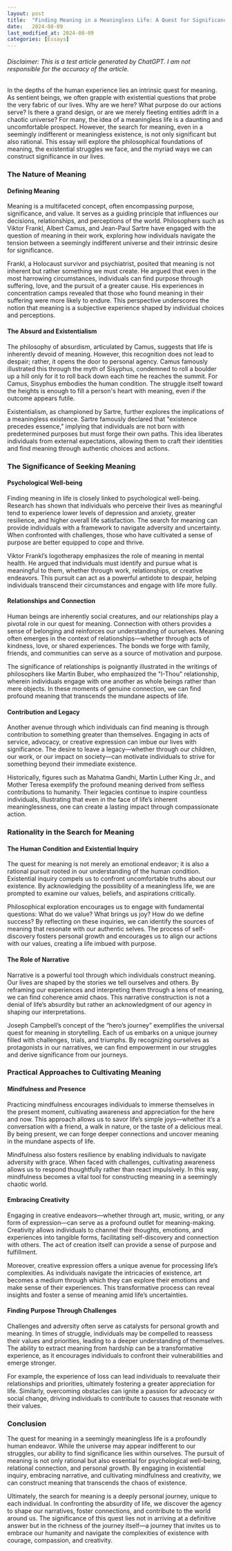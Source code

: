 ```yaml
---
layout: post
title:  "Finding Meaning in a Meaningless Life: A Quest for Significance"
date:   2024-08-09
last_modified_at: 2024-08-09
categories: [Essays]
---
```


###### *Disclaimer: This is a test article generated by ChatGPT. I am not responsible for the accuracy of the article.*

In the depths of the human experience lies an intrinsic quest for meaning. As sentient beings, we often grapple with existential questions that probe the very fabric of our lives. Why are we here? What purpose do our actions serve? Is there a grand design, or are we merely fleeting entities adrift in a chaotic universe? For many, the idea of a meaningless life is a daunting and uncomfortable prospect. However, the search for meaning, even in a seemingly indifferent or meaningless existence, is not only significant but also rational. This essay will explore the philosophical foundations of meaning, the existential struggles we face, and the myriad ways we can construct significance in our lives.

### The Nature of Meaning

#### Defining Meaning

Meaning is a multifaceted concept, often encompassing purpose, significance, and value. It serves as a guiding principle that influences our decisions, relationships, and perceptions of the world. Philosophers such as Viktor Frankl, Albert Camus, and Jean-Paul Sartre have engaged with the question of meaning in their work, exploring how individuals navigate the tension between a seemingly indifferent universe and their intrinsic desire for significance.

Frankl, a Holocaust survivor and psychiatrist, posited that meaning is not inherent but rather something we must create. He argued that even in the most harrowing circumstances, individuals can find purpose through suffering, love, and the pursuit of a greater cause. His experiences in concentration camps revealed that those who found meaning in their suffering were more likely to endure. This perspective underscores the notion that meaning is a subjective experience shaped by individual choices and perceptions.

#### The Absurd and Existentialism

The philosophy of absurdism, articulated by Camus, suggests that life is inherently devoid of meaning. However, this recognition does not lead to despair; rather, it opens the door to personal agency. Camus famously illustrated this through the myth of Sisyphus, condemned to roll a boulder up a hill only for it to roll back down each time he reaches the summit. For Camus, Sisyphus embodies the human condition. The struggle itself toward the heights is enough to fill a person's heart with meaning, even if the outcome appears futile.

Existentialism, as championed by Sartre, further explores the implications of a meaningless existence. Sartre famously declared that "existence precedes essence," implying that individuals are not born with predetermined purposes but must forge their own paths. This idea liberates individuals from external expectations, allowing them to craft their identities and find meaning through authentic choices and actions.

### The Significance of Seeking Meaning

#### Psychological Well-being

Finding meaning in life is closely linked to psychological well-being. Research has shown that individuals who perceive their lives as meaningful tend to experience lower levels of depression and anxiety, greater resilience, and higher overall life satisfaction. The search for meaning can provide individuals with a framework to navigate adversity and uncertainty. When confronted with challenges, those who have cultivated a sense of purpose are better equipped to cope and thrive.

Viktor Frankl’s logotherapy emphasizes the role of meaning in mental health. He argued that individuals must identify and pursue what is meaningful to them, whether through work, relationships, or creative endeavors. This pursuit can act as a powerful antidote to despair, helping individuals transcend their circumstances and engage with life more fully.

#### Relationships and Connection

Human beings are inherently social creatures, and our relationships play a pivotal role in our quest for meaning. Connection with others provides a sense of belonging and reinforces our understanding of ourselves. Meaning often emerges in the context of relationships—whether through acts of kindness, love, or shared experiences. The bonds we forge with family, friends, and communities can serve as a source of motivation and purpose.

The significance of relationships is poignantly illustrated in the writings of philosophers like Martin Buber, who emphasized the "I-Thou" relationship, wherein individuals engage with one another as whole beings rather than mere objects. In these moments of genuine connection, we can find profound meaning that transcends the mundane aspects of life.

#### Contribution and Legacy

Another avenue through which individuals can find meaning is through contribution to something greater than themselves. Engaging in acts of service, advocacy, or creative expression can imbue our lives with significance. The desire to leave a legacy—whether through our children, our work, or our impact on society—can motivate individuals to strive for something beyond their immediate existence.

Historically, figures such as Mahatma Gandhi, Martin Luther King Jr., and Mother Teresa exemplify the profound meaning derived from selfless contributions to humanity. Their legacies continue to inspire countless individuals, illustrating that even in the face of life’s inherent meaninglessness, one can create a lasting impact through compassionate action.

### Rationality in the Search for Meaning

#### The Human Condition and Existential Inquiry

The quest for meaning is not merely an emotional endeavor; it is also a rational pursuit rooted in our understanding of the human condition. Existential inquiry compels us to confront uncomfortable truths about our existence. By acknowledging the possibility of a meaningless life, we are prompted to examine our values, beliefs, and aspirations critically.

Philosophical exploration encourages us to engage with fundamental questions: What do we value? What brings us joy? How do we define success? By reflecting on these inquiries, we can identify the sources of meaning that resonate with our authentic selves. The process of self-discovery fosters personal growth and encourages us to align our actions with our values, creating a life imbued with purpose.

#### The Role of Narrative

Narrative is a powerful tool through which individuals construct meaning. Our lives are shaped by the stories we tell ourselves and others. By reframing our experiences and interpreting them through a lens of meaning, we can find coherence amid chaos. This narrative construction is not a denial of life’s absurdity but rather an acknowledgment of our agency in shaping our interpretations.

Joseph Campbell’s concept of the “hero’s journey” exemplifies the universal quest for meaning in storytelling. Each of us embarks on a unique journey filled with challenges, trials, and triumphs. By recognizing ourselves as protagonists in our narratives, we can find empowerment in our struggles and derive significance from our journeys.

### Practical Approaches to Cultivating Meaning

#### Mindfulness and Presence

Practicing mindfulness encourages individuals to immerse themselves in the present moment, cultivating awareness and appreciation for the here and now. This approach allows us to savor life’s simple joys—whether it’s a conversation with a friend, a walk in nature, or the taste of a delicious meal. By being present, we can forge deeper connections and uncover meaning in the mundane aspects of life.

Mindfulness also fosters resilience by enabling individuals to navigate adversity with grace. When faced with challenges, cultivating awareness allows us to respond thoughtfully rather than react impulsively. In this way, mindfulness becomes a vital tool for constructing meaning in a seemingly chaotic world.

#### Embracing Creativity

Engaging in creative endeavors—whether through art, music, writing, or any form of expression—can serve as a profound outlet for meaning-making. Creativity allows individuals to channel their thoughts, emotions, and experiences into tangible forms, facilitating self-discovery and connection with others. The act of creation itself can provide a sense of purpose and fulfillment.

Moreover, creative expression offers a unique avenue for processing life’s complexities. As individuals navigate the intricacies of existence, art becomes a medium through which they can explore their emotions and make sense of their experiences. This transformative process can reveal insights and foster a sense of meaning amid life’s uncertainties.

#### Finding Purpose Through Challenges

Challenges and adversity often serve as catalysts for personal growth and meaning. In times of struggle, individuals may be compelled to reassess their values and priorities, leading to a deeper understanding of themselves. The ability to extract meaning from hardship can be a transformative experience, as it encourages individuals to confront their vulnerabilities and emerge stronger.

For example, the experience of loss can lead individuals to reevaluate their relationships and priorities, ultimately fostering a greater appreciation for life. Similarly, overcoming obstacles can ignite a passion for advocacy or social change, driving individuals to contribute to causes that resonate with their values.

### Conclusion

The quest for meaning in a seemingly meaningless life is a profoundly human endeavor. While the universe may appear indifferent to our struggles, our ability to find significance lies within ourselves. The pursuit of meaning is not only rational but also essential for psychological well-being, relational connection, and personal growth. By engaging in existential inquiry, embracing narrative, and cultivating mindfulness and creativity, we can construct meaning that transcends the chaos of existence.

Ultimately, the search for meaning is a deeply personal journey, unique to each individual. In confronting the absurdity of life, we discover the agency to shape our narratives, foster connections, and contribute to the world around us. The significance of this quest lies not in arriving at a definitive answer but in the richness of the journey itself—a journey that invites us to embrace our humanity and navigate the complexities of existence with courage, compassion, and creativity.